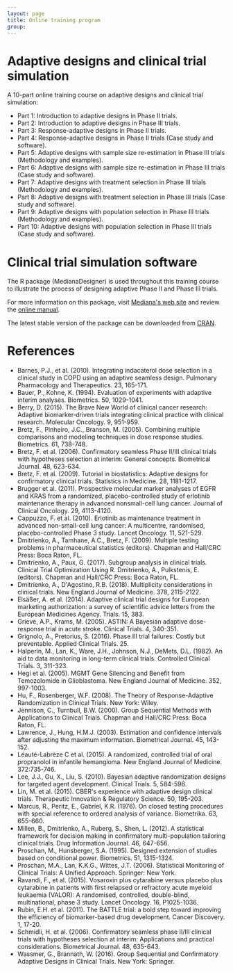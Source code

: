 ```yaml
---
layout: page
title: Online training program
group: 
---
```


# Adaptive designs and clinical trial simulation

A 10-part online training course on adaptive designs and clinical trial simulation:

* Part 1: Introduction to adaptive designs in Phase II trials.
* Part 2: Introduction to adaptive designs in Phase III trials.
* Part 3: Response-adaptive designs in Phase II trials.
* Part 4: Response-adaptive designs in Phase II trials (Case study and software).
* Part 5: Adaptive designs with sample size re-estimation in Phase III trials (Methodology and examples).
* Part 6: Adaptive designs with sample size re-estimation in Phase III trials (Case study and software).
* Part 7: Adaptive designs with treatment selection in Phase III trials (Methodology and examples).
* Part 8: Adaptive designs with treatment selection in Phase III trials (Case study and software).
* Part 9: Adaptive designs with population selection in Phase III trials (Methodology and examples).
* Part 10: Adaptive designs with population selection in Phase III trials (Case study and software).

# Clinical trial simulation software

The R package (MedianaDesigner) is used throughout this training course to illustrate the process of designing adaptive Phase II and Phase III trials.  

For more information on this package, visit [Mediana's web site](http://www.mediana.us/free-software) and review the [online manual](https://medianasoft.github.io/MedianaDesigner). 

The latest stable version of the package can be downloaded from [CRAN](https://cran.r-project.org/web/packages/MedianaDesigner/index.html). 

# References

* Barnes, P.J., et al. (2010). Integrating indacaterol dose selection in a clinical study in COPD using an adaptive seamless design. Pulmonary Pharmacology and Therapeutics. 23, 165-171.
* Bauer, P., Kohne, K. (1994). Evaluation of experiments with adaptive interim analyses. Biometrics. 50, 1029-1041.
* Berry, D. (2015). The Brave New World of clinical cancer research: Adaptive biomarker‐driven trials integrating clinical practice with clinical research. Molecular Oncology. 9, 951-959.
* Bretz, F., Pinheiro, J.C., Branson, M. (2005). Combining multiple comparisons and modeling techniques in dose response studies. Biometrics. 61, 738-748.
* Bretz, F. et al. (2006). Confirmatory seamless Phase II/III clinical trials with hypotheses selection at interim: General concepts. Biometrical Journal. 48, 623-634.
* Bretz, F. et al. (2009). Tutorial in biostatistics: Adaptive designs for confirmatory clinical trials. Statistics in Medicine. 28, 1181-1217.
* Brugger et al. (2011). Prospective molecular marker analyses of EGFR and KRAS from a randomized, placebo-controlled study of erlotinib maintenance therapy in advanced nonsmall-cell lung cancer. Journal of Clinical Oncology. 29, 4113-4120.
* Cappuzzo, F. et al. (2010). Erlotinib as maintenance treatment in advanced non-small-cell lung cancer: A multicentre, randomised, placebo-controlled Phase 3 study. Lancet Oncology. 11, 521-529.
* Dmitrienko, A., Tamhane, A.C., Bretz, F. (2009). Multiple testing problems in pharmaceutical statistics (editors). Chapman and Hall/CRC Press: Boca Raton, FL.
* Dmitrienko, A., Paux, G. (2017). Subgroup analysis in clinical trials. Clinical Trial Optimization Using R. Dmitrienko, A., Pulkstenis, E. (editors). Chapman and Hall/CRC Press: Boca Raton, FL.
* Dmitrienko, A., D'Agostino, R.B. (2018). Multiplicity considerations in clinical trials. New England Journal of Medicine. 378, 2115-2122.
* Elsäßer, A. et al. (2014). Adaptive clinical trial designs for European marketing authorization: a survey of scientific advice letters from the European Medicines Agency. Trials. 15, 383.
* Grieve, A.P., Krams, M. (2005). ASTIN: A Bayesian adaptive dose-response trial in acute stroke. Clinical Trials. 4, 340-351.
* Grignolo, A., Pretorius, S. (2016). Phase III trial failures: Costly but preventable. Applied Clinical Trials. 25. 
* Halperin, M., Lan, K., Ware, J.H., Johnson, N.J., DeMets, D.L. (1982). An aid to data monitoring in long-term clinical trials. Controlled Clinical Trials. 3, 311-323.
* Hegi et al. (2005). MGMT Gene Silencing and Benefit from Temozolomide in Glioblastoma. New England Journal of Medicine. 352, 997-1003.
* Hu, F., Rosenberger, W.F. (2008). The Theory of Response-Adaptive Randomization in Clinical Trials. New York: Wiley.
* Jennison, C., Turnbull, B.W. (2000). Group Sequential Methods with Applications to Clinical Trials. Chapman and Hall/CRC Press: Boca Raton, FL.
* Lawrence, J., Hung, H.M.J. (2003). Estimation and confidence intervals after adjusting the maximum information. Biometrical Journal. 45, 143-152.
* Léauté-Labrèze C et al. (2015). A randomized, controlled trial of oral propranolol in infantile hemangioma. New England Journal of Medicine. 372:735-746.
* Lee, J.J., Gu, X., Liu, S. (2010). Bayesian adaptive randomization designs for targeted agent development. Clinical Trials. 5, 584-596.
* Lin, M. et al. (2015). CBER's experience with adaptive design clinical trials. Therapeutic Innovation & Regulatory Science. 50, 195-203. 
* Marcus, R., Peritz, E., Gabriel, K.R. (1976). On closed testing procedures with special reference to ordered analysis of variance. Biometrika. 63, 655-660.
* Millen, B., Dmitrienko, A., Ruberg, S., Shen, L. (2012). A statistical framework for decision making in confirmatory multi-population tailoring clinical trials. Drug Information Journal. 46, 647-656.
* Proschan, M., Hunsberger, S.A. (1995). Designed extension of studies based on conditional power. Biometrics. 51, 1315-1324.
* Proschan, M.A., Lan, K.K.G., Wittes, J.T. (2006). Statistical Monitoring of Clinical Trials: A Unified Approach. Springer: New York.
* Ravandi, F., et al. (2015). Vosaroxin plus cytarabine versus placebo plus cytarabine in patients with first relapsed or refractory acute myeloid leukaemia (VALOR): A randomised, controlled, double-blind, multinational, phase 3 study. Lancet Oncology. 16, P1025-1036.
* Rubin, E.H. et al. (2011). The BATTLE trial: a bold step toward improving the efficiency of biomarker-based drug development. Cancer Discovery. 1, 17-20.
* Schmidli, H. et al. (2006). Confirmatory seamless phase II/III clinical trials with hypotheses selection at interim: Applications and practical considerations. Biometrical Journal. 48, 635-643.
* Wassmer, G., Brannath, W. (2016). Group Sequential and Confirmatory Adaptive Designs in Clinical Trials. New York: Springer.



